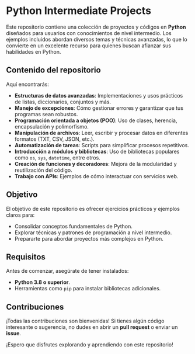# Python Intermediate Projects

Este repositorio contiene una colección de proyectos y códigos en **Python** diseñados para usuarios con conocimientos de nivel intermedio. Los ejemplos incluidos abordan diversos temas y técnicas avanzadas, lo que lo convierte en un excelente recurso para quienes buscan afianzar sus habilidades en Python.

## Contenido del repositorio

Aquí encontrarás:

- **Estructuras de datos avanzadas**: Implementaciones y usos prácticos de listas, diccionarios, conjuntos y más.
- **Manejo de excepciones**: Cómo gestionar errores y garantizar que tus programas sean robustos.
- **Programación orientada a objetos (POO)**: Uso de clases, herencia, encapsulación y polimorfismo.
- **Manipulación de archivos**: Leer, escribir y procesar datos en diferentes formatos (TXT, CSV, JSON, etc.).
- **Automatización de tareas**: Scripts para simplificar procesos repetitivos.
- **Introducción a módulos y bibliotecas**: Uso de bibliotecas populares como `os`, `sys`, `datetime`, entre otros.
- **Creación de funciones y decoradores**: Mejora de la modularidad y reutilización del código.
- **Trabajo con APIs**: Ejemplos de cómo interactuar con servicios web.

## Objetivo

El objetivo de este repositorio es ofrecer ejercicios prácticos y ejemplos claros para:
- Consolidar conceptos fundamentales de Python.
- Explorar técnicas y patrones de programación a nivel intermedio.
- Prepararte para abordar proyectos más complejos en Python.

## Requisitos

Antes de comenzar, asegúrate de tener instalados:
- **Python 3.8 o superior**.
- Herramientas como `pip` para instalar bibliotecas adicionales.

## Contribuciones

¡Todas las contribuciones son bienvenidas! Si tienes algún código interesante o sugerencia, no dudes en abrir un **pull request** o enviar un **issue**.


¡Espero que disfrutes explorando y aprendiendo con este repositorio!

